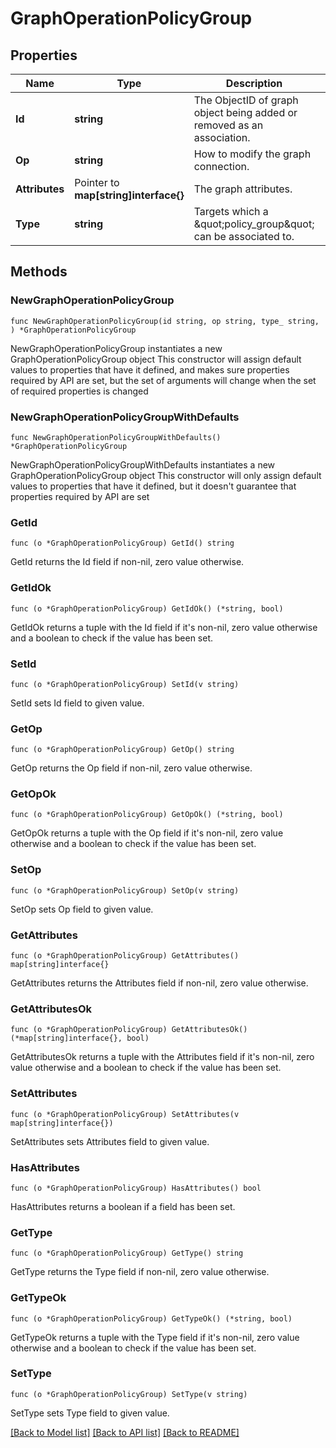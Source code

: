 # GraphOperationPolicyGroup

## Properties

Name | Type | Description | Notes
------------ | ------------- | ------------- | -------------
**Id** | **string** | The ObjectID of graph object being added or removed as an association. | 
**Op** | **string** | How to modify the graph connection. | 
**Attributes** | Pointer to **map[string]interface{}** | The graph attributes. | [optional] 
**Type** | **string** | Targets which a \&quot;policy_group\&quot; can be associated to. | 

## Methods

### NewGraphOperationPolicyGroup

`func NewGraphOperationPolicyGroup(id string, op string, type_ string, ) *GraphOperationPolicyGroup`

NewGraphOperationPolicyGroup instantiates a new GraphOperationPolicyGroup object
This constructor will assign default values to properties that have it defined,
and makes sure properties required by API are set, but the set of arguments
will change when the set of required properties is changed

### NewGraphOperationPolicyGroupWithDefaults

`func NewGraphOperationPolicyGroupWithDefaults() *GraphOperationPolicyGroup`

NewGraphOperationPolicyGroupWithDefaults instantiates a new GraphOperationPolicyGroup object
This constructor will only assign default values to properties that have it defined,
but it doesn't guarantee that properties required by API are set

### GetId

`func (o *GraphOperationPolicyGroup) GetId() string`

GetId returns the Id field if non-nil, zero value otherwise.

### GetIdOk

`func (o *GraphOperationPolicyGroup) GetIdOk() (*string, bool)`

GetIdOk returns a tuple with the Id field if it's non-nil, zero value otherwise
and a boolean to check if the value has been set.

### SetId

`func (o *GraphOperationPolicyGroup) SetId(v string)`

SetId sets Id field to given value.


### GetOp

`func (o *GraphOperationPolicyGroup) GetOp() string`

GetOp returns the Op field if non-nil, zero value otherwise.

### GetOpOk

`func (o *GraphOperationPolicyGroup) GetOpOk() (*string, bool)`

GetOpOk returns a tuple with the Op field if it's non-nil, zero value otherwise
and a boolean to check if the value has been set.

### SetOp

`func (o *GraphOperationPolicyGroup) SetOp(v string)`

SetOp sets Op field to given value.


### GetAttributes

`func (o *GraphOperationPolicyGroup) GetAttributes() map[string]interface{}`

GetAttributes returns the Attributes field if non-nil, zero value otherwise.

### GetAttributesOk

`func (o *GraphOperationPolicyGroup) GetAttributesOk() (*map[string]interface{}, bool)`

GetAttributesOk returns a tuple with the Attributes field if it's non-nil, zero value otherwise
and a boolean to check if the value has been set.

### SetAttributes

`func (o *GraphOperationPolicyGroup) SetAttributes(v map[string]interface{})`

SetAttributes sets Attributes field to given value.

### HasAttributes

`func (o *GraphOperationPolicyGroup) HasAttributes() bool`

HasAttributes returns a boolean if a field has been set.

### GetType

`func (o *GraphOperationPolicyGroup) GetType() string`

GetType returns the Type field if non-nil, zero value otherwise.

### GetTypeOk

`func (o *GraphOperationPolicyGroup) GetTypeOk() (*string, bool)`

GetTypeOk returns a tuple with the Type field if it's non-nil, zero value otherwise
and a boolean to check if the value has been set.

### SetType

`func (o *GraphOperationPolicyGroup) SetType(v string)`

SetType sets Type field to given value.



[[Back to Model list]](../README.md#documentation-for-models) [[Back to API list]](../README.md#documentation-for-api-endpoints) [[Back to README]](../README.md)


